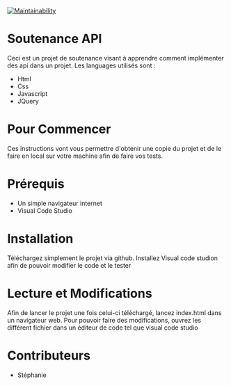 [![Maintainability](https://api.codeclimate.com/v1/badges/3223d452347acfe92ca8/maintainability)](https://codeclimate.com/github/dbiron/laboratory/maintainability)

# Soutenance API

Ceci est un projet de soutenance visant à apprendre comment implémenter des api dans un projet.
Les languages utilisés sont : 
* Html
* Css
* Javascript
* JQuery

# Pour Commencer

Ces instructions vont vous permettre d'obtenir une copie du projet et de le faire en local sur votre machine afin de faire vos tests.

# Prérequis

* Un simple navigateur internet
* Visual Code Studio

# Installation

Téléchargez simplement le projet via github.
Installez Visual code studion afin de pouvoir modifier le code et le tester

# Lecture et Modifications

Afin de lancer le projet une fois celui-ci téléchargé, lancez index.html dans un navigateur web.
Pour pouvoir faire des modifications, ouvrez les différent fichier dans un éditeur de code tel que visual code studio

# Contributeurs

* Stéphanie
